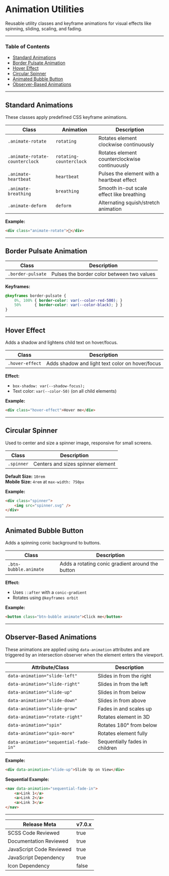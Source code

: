 # Animation Utilities

Reusable utility classes and keyframe animations for visual effects like spinning, sliding, scaling, and fading.

---

### Table of Contents

- [Standard Animations](#standard-animations)
- [Border Pulsate Animation](#border-pulsate-animation)
- [Hover Effect](#hover-effect)
- [Circular Spinner](#circular-spinner)
- [Animated Bubble Button](#animated-bubble-button)
- [Observer-Based Animations](#observer-based-animations)

---

## Standard Animations

These classes apply predefined CSS keyframe animations.

| Class                          | Animation               | Description                                   | 
| ------------------------------ | ----------------------- | --------------------------------------------- |
| `.animate-rotate`              | `rotating`              | Rotates element clockwise continuously        |
| `.animate-rotate-counterclock` | `rotating-counterclock` | Rotates element counterclockwise continuously |
| `.animate-heartbeat`           | `heartbeat`             | Pulses the element with a heartbeat effect    |
| `.animate-breathing`           | `breathing`             | Smooth in-out scale effect like breathing     |
| `.animate-deform`              | `deform`                | Alternating squish/stretch animation          |

**Example:**

```html
<div class="animate-rotate">🔄</div>
```

---

## Border Pulsate Animation

| Class             | Description                                | 
| ----------------- | ------------------------------------------ |
| `.border-pulsate` | Pulses the border color between two values |

**Keyframes:**

```css
@keyframes border-pulsate {
	0%, 100% { border-color: var(--color-red-500); }
	50%      { border-color: var(--color-black); } }
}
```

---

## Hover Effect

Adds a shadow and lightens child text on hover/focus.

| Class           | Description                                     | 
| --------------- | ----------------------------------------------- |
| `.hover-effect` | Adds shadow and light text color on hover/focus |

**Effect:**

- `box-shadow: var(--shadow-focus);`
- Text color: `var(--color-50)` (on all child elements)

**Example:**

```html
<div class="hover-effect">Hover me</div>
```

---

## Circular Spinner

Used to center and size a spinner image, responsive for small screens.

| Class      | Description                       | 
| ---------- | --------------------------------- |
| `.spinner` | Centers and sizes spinner element |

**Default Size:** `10rem`  
**Mobile Size:** `4rem` at `max-width: 750px`

**Example:**

```html
<div class="spinner">
	<img src="spinner.svg" />
</div>
```

---

## Animated Bubble Button

Adds a spinning conic background to buttons.

| Class                 | Description                                      | 
| --------------------- | ------------------------------------------------ |
| `.btn-bubble.animate` | Adds a rotating conic gradient around the button |

**Effect:**

- Uses `::after` with a `conic-gradient`
- Rotates using `@keyframes orbit`

**Example:**

```html
<button class="btn-bubble animate">Click me</button>
```

---

## Observer-Based Animations

These animations are applied using `data-animation` attributes and are triggered by an intersection observer when the element enters the viewport.

| Attribute/Class                       | Description                                | 
| ------------------------------------- | ------------------------------------------ |
| `data-animation="slide-left"`         | Slides in from the right                   |
| `data-animation="slide-right"`        | Slides in from the left                    |
| `data-animation="slide-up"`           | Slides in from below                       |
| `data-animation="slide-down"`         | Slides in from above                       |
| `data-animation="slide-grow"`         | Fades in and scales up                     |
| `data-animation="rotate-right"`       | Rotates element in 3D                      |
| `data-animation="spin"`               | Rotates 180° from below                    |
| `data-animation="spin-more"`          | Rotates element fully                      |
| `data-animation="sequential-fade-in"` | Sequentially fades in children             |

**Example:**

```html
<div data-animation="slide-up">Slide Up on View</div>
```

**Sequential Example:**

```html
<nav data-animation="sequential-fade-in">
	<a>Link 1</a>
	<a>Link 2</a>
	<a>Link 3</a>
</nav>
```

---

| Release Meta             | v7.0.x |
| ------------------------ | ------ |
| SCSS Code Reviewed       | true   |
| Documentation Reviewed   | true   |
| JavaScript Code Reviewed | true   | 
| JavaScript Dependency    | true   |
| Icon Dependency          | false  |
